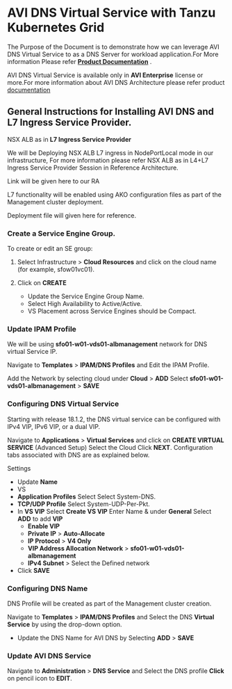 # AVI DNS Virtual Service with Tanzu Kubernetes Grid 

The Purpose of the Document is to demonstrate how we can leverage AVI DNS Virtual Service to as a DNS Server for workload application.For More information Please refer [**Product Documentation**](https://docs.vmware.com/en/VMware-Tanzu-Mission-Control/services/tanzumc-using/GUID-EF35646D-8762-41F1-95E5-D2F35ED71BA1.html) .

AVI DNS Virtual Service is available only in **AVI Enterprise** license or more.For more information about AVI DNS Architecture please refer product [documentation](https://avinetworks.com/docs/latest/avi-dns-architecture/) 

## General Instructions for Installing AVI DNS and L7 Ingress Service Provider.

NSX ALB as in **L7 Ingress Service Provider**

We will be Deploying NSX ALB L7 ingress in NodePortLocal mode in our infrastructure, For more information please refer NSX ALB as in L4+L7 Ingress Service Provider Session in Reference Architecture.


Link will be given here to our RA 

L7 functionality will be enabled using AKO configuration files as part of the Management cluster deployment. 

Deployment file will given here for reference.
### Create a Service Engine Group.
To create or edit an SE group:

1. Select Infrastructure > **Cloud Resources** and click on the cloud name (for example, sfow01vc01).
2. Click on **CREATE** 

   * Update the Service Engine Group Name.
   * Select High Availability to Active/Active.
   * VS Placement across Service Engines should be Compact.
### Update IPAM Profile

We will be using **sfo01-w01-vds01-albmanagement** network for DNS virtual Service IP.

Navigate to **Templates** > **IPAM/DNS Profiles** and Edit the IPAM Profile.

Add the Network by selecting cloud under **Cloud** > **ADD** Select **sfo01-w01-vds01-albmanagement** > **SAVE**

### Configuring DNS Virtual Service

Starting with release 18.1.2, the DNS virtual service can be configured with IPv4 VIP, IPv6 VIP, or a dual VIP.

Navigate to **Applications** > **Virtual Services** and click on **CREATE VIRTUAL SERVICE** (Advanced Setup) Select the Cloud Click **NEXT**. Configuration tabs associated with DNS are as explained below.

Settings
*  Update **Name**
*  VS 
*  **Application Profiles** Select Select System-DNS.
*  **TCP/UDP Profile** Select System-UDP-Per-Pkt.
*  In **VS VIP**  Select **Create VS VIP** Enter Name & under **General** Select **ADD** to add **VIP**
   * **Enable VIP**
   * **Private IP** > **Auto-Allocate**
   * **IP Protocol** > **V4 Only**
   * **VIP Address Allocation Network** > **sfo01-w01-vds01-albmanagement**
   * **IPv4 Subnet** > Select the Defined network
* Click **SAVE**

### Configuring DNS Name

DNS Profile will be created as part of the Management cluster creation.

Navigate to **Templates** > **IPAM/DNS Profiles** and Select the DNS **Virtual Service**
by using the drop-down option.

* Update the DNS Name for AVI DNS by Selecting **ADD** > **SAVE**

### Update AVI DNS Service

Navigate to **Administration** > **DNS Service** and Select the DNS profile **Click** on pencil icon to **EDIT**.